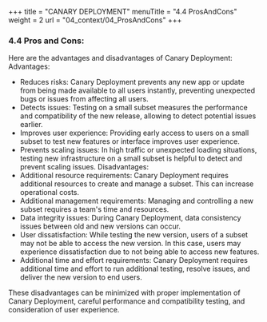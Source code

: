 +++
title = "CANARY DEPLOYMENT"
menuTitle = "4.4 ProsAndCons"
weight = 2
url = "04_context/04_ProsAndCons"
+++


### 4.4 Pros and Cons:
Here are the advantages and disadvantages of Canary Deployment:
Advantages:
* Reduces risks: Canary Deployment prevents any new app or update from being made available to all users instantly, preventing unexpected bugs or issues from affecting all users.
* Detects issues: Testing on a small subset measures the performance and compatibility of the new release, allowing to detect potential issues earlier.
* Improves user experience: Providing early access to users on a small subset to test new features or interface improves user experience.
* Prevents scaling issues: In high traffic or unexpected loading situations, testing new infrastructure on a small subset is helpful to detect and prevent scaling issues.
Disadvantages:
* Additional resource requirements: Canary Deployment requires additional resources to create and manage a subset. This can increase operational costs.
* Additional management requirements: Managing and controlling a new subset requires a team's time and resources.
* Data integrity issues: During Canary Deployment, data consistency issues between old and new versions can occur.
* User dissatisfaction: While testing the new version, users of a subset may not be able to access the new version. In this case, users may experience dissatisfaction due to not being able to access new features.
* Additional time and effort requirements: Canary Deployment requires additional time and effort to run additional testing, resolve issues, and deliver the new version to end users.

 These disadvantages can be minimized with proper implementation of Canary Deployment, careful performance and compatibility testing, and consideration of user experience.
